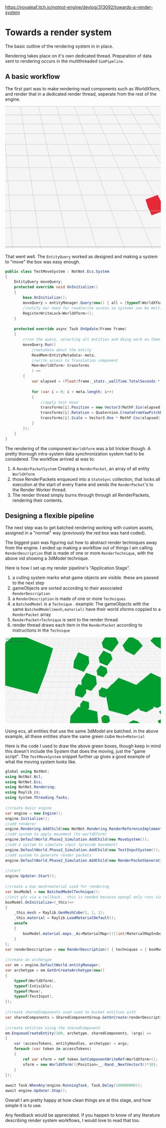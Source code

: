 https://novaleaf.itch.io/notnot-engine/devlog/313092/towards-a-render-system

# Towards a render system
The basic outline of the rendering system in in place.  

Rendering takes place on it's own dedicated thread.  Preparation  of data sent to rendering occurs in the multithreaded `SimPipeline`.

## A basic workflow

The first part was to make rendering read components such as WorldXform, and render that in a dedicated render thread, seperate from the rest of the engine.

![A moving cube](./transform-cube.gif)

That went well.  The `EntityQuery` worked as designed and making a system to "move" the box was easy enough.

```cs
public class TestMoveSystem : NotNot.Ecs.System
{
	EntityQuery moveQuery;
	protected override void OnInitialize()
	{
		base.OnInitialize();
		moveQuery = entityManager.Query(new() { all = {typeof(WorldXform) } });
		//notify our need for read/write access so systems can be multithreaded safely
		RegisterWriteLock<WorldXform>();
	}

	protected override async Task OnUpdate(Frame frame)
	{
		//run the query, selecting all entities and doing work on them.
		moveQuery.Run((
			//metadata about the entity
			ReadMem<EntityMetadata> meta,
			//write access to Translation component
			Mem<WorldXform> transforms
			) =>
		{
			var elapsed = (float)frame._stats._wallTime.TotalSeconds * 2;

			for (var i = 0; i < meta.length; i++)
			{
				//apply test move
				transforms[i].Position = new Vector3(MathF.Sin(elapsed), 0f, MathF.Cos(elapsed));
				transforms[i].Rotation = Quaternion.CreateFromYawPitchRoll(0, 0, elapsed);
				transforms[i].Scale = Vector3.One * MathF.Cos(elapsed);
			}
		});
	}
}
```

The rendering of the component `WorldXform` was a bit trickier though.  A pretty thorough intra-system data synchronization system had to be considered.  The workflow arrived at was to:
1. A `RenderPacketSystem` Creating a `RenderPacket`, an array of all entity `WorldXform`
2. those RenderPackets enqueued into a `StateSync` collection, that locks all execution at the start of every frame and sends the `RenderPacket`'s to the Render Worker thread.
3. The render thread simply burns through through all RenderPackets, rendering their contents.

## Designing a flexible pipeline

The next step was to get batched rendering working with custom assets, assigned in a "normal" way (previously the red box was hard coded).

The biggest pain was figuring out how to abstract render techniques away from the engine.   I ended up making a workflow out of things I am calling `RenderDescription` that is made of one or more `RenderTechnique`, with the above vid showing a 3dModel technique.

Here is how I set up my render pipeline's "Application Stage".  

1) a culling system marks what game objects are visible.  these are passed to the next step
2) gameObjects are sorted according to their associated `RenderDescription`
3) a `RenderDescription` is made of one or more `Techniques`
4) a `BatchedModel` is a `Technique` .  example:  The gameObjects with the same `BatchedModel(mesh,material)` have their world xforms coppied to a `RenderPacket` array 
5) `RenderPacket+Technique` is sent to the render thread.
6) render thread draws each item in the  `RenderPacket` according to instructions in the `Technique`

![Batched green cubes](./batched_rendering.gif)

Using ecs, all entities that use the same 3dModel are batched.  in the above example, all these entities share the same green cube `Mesh+Material`

Here is the  code I used to draw the above green boxes, though keep in mind this doesn't include the System that does the moving, just the "game script".  The `TestMoveSystem` snippet further up gives a good example of what the moving system looks like.


```cs
global using NotNot;
using NotNot.Bcl;
using NotNot.Ecs;
using NotNot.Rendering;
using Raylib_cs;
using System.Threading.Tasks;

//create basic engine
var engine = new Engine();
engine.Initialize();
//add renderer
engine.Rendering.AddChild(new NotNot.Rendering.RenderReferenceImplementationSystem());
//add system to apply movement (to worldXform)
engine.DefaultWorld.Phase2_Simulation.AddChild(new MoveSystem());
//add a system to simulate input (provide movement)
engine.DefaultWorld.Phase2_Simulation.AddChild(new TestInputSystem());
//add system to generate render packets
engine.DefaultWorld.Phase2_Simulation.AddChild(new RenderPacketGenerationSystem());

//start
engine.Updater.Start();

//create a box mesh+material used for rendering
var boxModel = new BatchedModelTechnique();
//init gfx via a callback.  this is needed because opengl only runs single threaded
boxModel.OnInitialize=(_this)=>
{
	_this.mesh = Raylib.GenMeshCube(1, 1, 1);
	_this.material = Raylib.LoadMaterialDefault();
	unsafe
	{
		boxModel.material.maps._As<MaterialMap>()[(int)MaterialMapIndex.MATERIAL_MAP_DIFFUSE].color = Color.LIME;
	}
};
var renderDescription = new RenderDescription() { techniques = { boxModel } };

//create an archetype
var em = engine.DefaultWorld.entityManager;
var archetype = em.GetOrCreateArchetype(new()
{
	typeof(WorldXform),
	typeof(IsVisible),
	typeof(Move),
	typeof(TestInput),
});

//create sharedComponents used used to bucket entities with
var sharedComponents = SharedComponentGroup.GetOrCreate(renderDescription);

//create entities using the sharedComponent
em.EnqueueCreateEntity(100, archetype, sharedComponents, (args) =>
{
	var (accessTokens, entityHandles, archetype) = args;
	foreach (var token in accessTokens)
	{
		ref var xform = ref token.GetComponentWriteRef<WorldXform>();
		xform = new WorldXform(){Position=__.Rand._NextVector3()*10};
	}
});

await Task.WhenAny(engine.RunningTask, Task.Delay(100000000));
await engine.Updater.Stop();
```
Overall I am pretty happy at how clean things are at this stage, and how simple it is to use.

Any feedback would be appreciated.  If you happen to know of any literature describing render system workflows, I would love to read that too.
